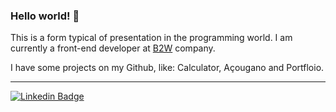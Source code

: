 ### Hello world! 👋

This is a form typical of presentation in the programming world. 
I am currently a front-end developer at [B2W](@b2w-marketplace) company. 

I have some projects on my Github, like: Calculator, Açougano and Portfloio.

******
[![Linkedin Badge](https://img.shields.io/badge/-LinkedIn-blue?style=flat-square&logo=Linkedin&logoColor=white&link=https://github.com/Alessandra-Nastassja/)](https://github.com/Alessandra-Nastassja/)
